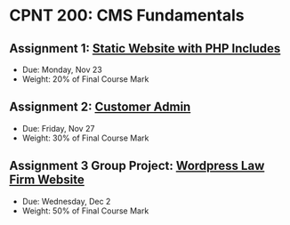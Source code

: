 # CPNT 200: CMS Fundamentals
## Assignment 1: [Static Website with PHP Includes](assignment-1)
- Due: Monday, Nov 23
- Weight: 20% of Final Course Mark

## Assignment 2: [Customer Admin](assignment-2)
- Due: Friday, Nov 27
- Weight: 30% of Final Course Mark

## Assignment 3 Group Project: [Wordpress Law Firm Website](assignment-3)
- Due: Wednesday, Dec 2
- Weight: 50% of Final Course Mark
